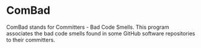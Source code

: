 # ComBad
ComBad stands for Committers - Bad Code Smells. This program associates the bad code smells found in some GitHub software repositories to their committers.
